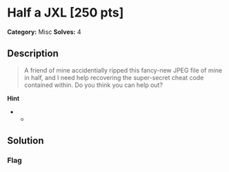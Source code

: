 # Half a JXL [250 pts]

**Category:** Misc
**Solves:** 4

## Description
>A friend of mine accidentially ripped this fancy-new JPEG file of mine in half, and I need help recovering the super-secret cheat code contained within. Do you think you can help out?

**Hint**
* -

## Solution

### Flag

